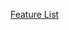 <a href="https://docs.google.com/spreadsheets/d/14qmJTxuYLPez2Z75buUhBkwxh_lQV6UVkPlnu65emBg/edit?usp=sharing">Feature List</a>